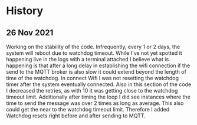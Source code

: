 # History

## 26 Nov 2021

Working on the stability of the code.  Infrequently, every 1 or 2 days, the system will reboot due to watchdog timeout.  While I've not yet spotted it happening live in the logs with a terminal attached I believe what is happening is that after a long delay in establishing the wifi connection if the send to the MQTT broker is also slow it could extend beyond the length of time of the watchdog.  In connect Wifi I was not resetting the watchdog timer after the system eventually connected.  Also in this section of the code I decreased the retries, as with 10 it was getting close to the watchdog timeout limit.  Additionally after timing the loop I did see instances where the time to send the message was over 2 times as long as average.  This also could get the near to the watchdog timeout limit.  Therefore I added Watchdog resets right before and after sending to MQTT.
